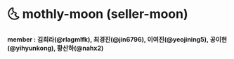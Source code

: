 # 🌜 mothly-moon (seller-moon)
#### member : 김희라(@rlagmlfk), 최경진(@jin6796), 이여진(@yeojining5), 공이현(@yihyunkong), 황산하(@nahx2)
